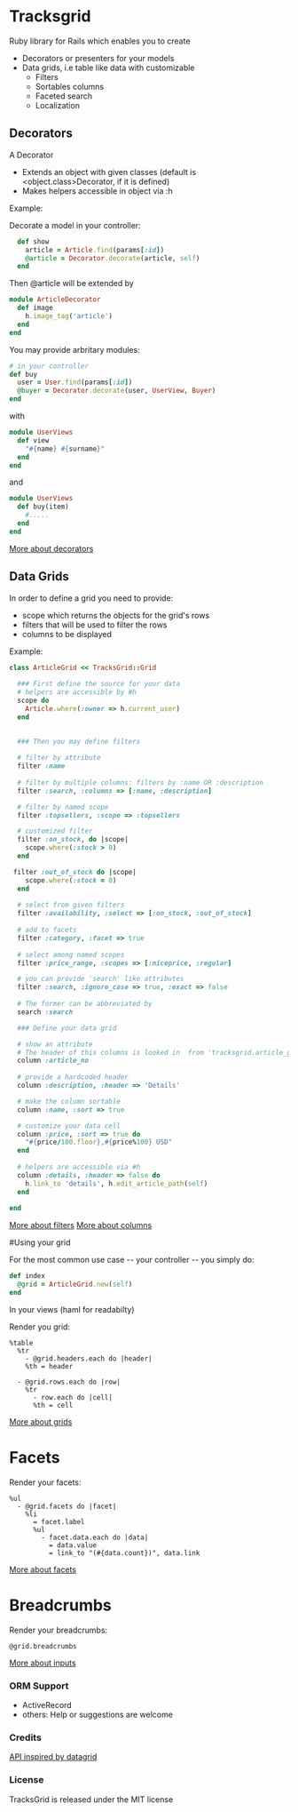 # Tracksgrid

Ruby library for Rails which enables you to create

* Decorators or presenters for your models
* Data grids, i.e table like data with customizable
  * Filters
  * Sortables columns
  * Faceted search
  * Localization

## Decorators

A Decorator

* Extends an object with given classes (default is <object.class>Decorator, if it is defined)
* Makes helpers accessible in object via :h

Example:

Decorate a model in your controller:

```ruby
  def show
    article = Article.find(params[:id])
    @article = Decorator.decorate(article, self)
  end
```

Then @article will be extended by

```ruby
module ArticleDecorator
  def image
    h.image_tag('article')
  end
end
```


You may provide arbritary modules:

```ruby
# in your controller
def buy
  user = User.find(params[:id])
  @buyer = Decorator.decorate(user, UserView, Buyer)
end
```
with

```ruby
module UserViews
  def view
    "#{name} #{surname}"
  end
end
```
and

```ruby
module UserViews
  def buy(item)
    #.....
  end
end
```

[More about decorators](https://github.com/tracksun/tracksgrid/wiki/Decorators)

## Data Grids

In order to define a grid you need to provide:

* scope which returns the objects for the grid's rows
* filters that will be used to filter the rows
* columns to be displayed

Example:

```ruby
class ArticleGrid << TracksGrid::Grid
   
  ### First define the source for your data
  # helpers are accessible by #h
  scope do
    Article.where(:owner => h.current_user)
  end
  
     
  ### Then you may define filters 

  # filter by attribute
  filter :name
  
  # filter by multiple columns: filters by :name OR :description
  filter :search, :columns => [:name, :description]

  # filter by named scope
  filter :topsellers, :scope => :topsellers

  # customized filter 
  filter :on_stock, do |scope|
    scope.where(:stock > 0)
  end

 filter :out_of_stock do |scope|
    scope.where(:stock = 0)
  end
  
  # select from given filters
  filter :availability, :select => [:on_stock, :out_of_stock]
    
  # add to facets
  filter :category, :facet => true              
  
  # select among named scopes
  filter :price_range, :scopes => [:niceprice, :regular] 

  # you can provide 'search' like attributes
  filter :search, :ignore_case => true, :exact => false
  
  # The former can be abbreviated by
  search :search

  ### Define your data grid

  # show an attribute
  # The header of this columns is looked in  from 'tracksgrid.article_grid.headers.acticle_no'
  column :article_no
  
  # provide a hardcoded header
  column :description, :header => 'Details'

  # make the column sortable
  column :name, :sort => true     

  # customize your data cell
  column :price, :sort => true do
    "#{price/100.floor},#{price%100} USD"
  end
  
  # helpers are accessible via #h
  column :details, :header => false do
    h.link_to 'details', h.edit_article_path(self)
  end
  
end
```

[More about filters](https://github.com/tracksun/tracksgrid/wiki/Filters)
[More about columns](https://github.com/tracksun/tracksgrid/wiki/Columns)


#Using your grid

For the most common use case -- your controller -- you simply do:

```ruby
def index
  @grid = ArticleGrid.new(self)
end
```

In your views (haml for readabilty)

Render you grid:

```haml
%table
  %tr
    - @grid.headers.each do |header|
    %th = header

  - @grid.rows.each do |row|
    %tr
      - row.each do |cell|
      %th = cell 
```
[More about grids](https://github.com/tracksun/tracksgrid/wiki/Grids)

# Facets

Render your facets:

```haml
%ul
  - @grid.facets do |facet|
    %li
      = facet.label
      %ul
        - facet.data.each do |data|
          = data.value
          = link_to "(#{data.count})", data.link

```
[More about facets](https://github.com/tracksun/tracksgrid/wiki/Facets)

# Breadcrumbs

Render your breadcrumbs:

```haml
@grid.breadcrumbs
```


[More about inputs](https://github.com/tracksun/tracksgrid/wiki/Inputs)



### ORM Support

* ActiveRecord
* others: Help or suggestions are welcome


### Credits

[API inspired by datagrid](https://github.com/bogdan/datagrid)

### License

TracksGrid is released under the MIT license
